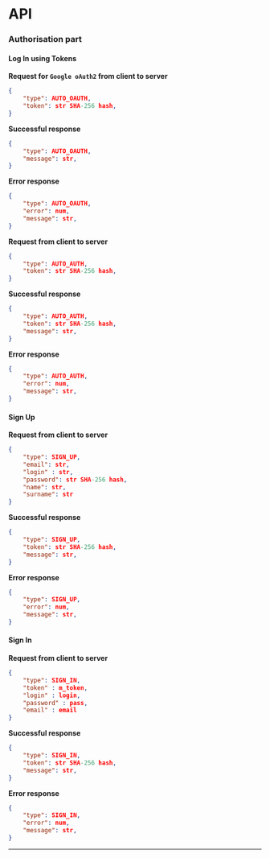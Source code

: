 # API

### Authorisation part

#### Log In using Tokens

**Request for `Google oAuth2` from client to server**
```json
{
    "type": AUTO_OAUTH,
    "token": str SHA-256 hash,
}
```

**Successful response**
```json
{
    "type": AUTO_OAUTH,
    "message": str,
}
```

**Error response**
```json
{
    "type": AUTO_OAUTH,
    "error": num,
    "message": str,
}
```

**Request from client to server**
```json
{
    "type": AUTO_AUTH,
    "token": str SHA-256 hash,
}
```

**Successful response**
```json
{
    "type": AUTO_AUTH,
    "token": str SHA-256 hash,
    "message": str,
}
```

**Error response**
```json
{
    "type": AUTO_AUTH,
    "error": num,
    "message": str,
}
```

#### Sign Up

**Request from client to server**
```json
{
    "type": SIGN_UP,
    "email": str,
    "login" : str,
    "password": str SHA-256 hash,
    "name": str,
    "surname": str
}
```

**Successful response**
```json
{
    "type": SIGN_UP,
    "token": str SHA-256 hash,
    "message": str,
}
```

**Error response**
```json
{
    "type": SIGN_UP,
    "error": num,
    "message": str,
}
```

#### Sign In

**Request from client to server**
```json
{
    "type": SIGN_IN,
    "token" : m_token,
    "login" : login,
    "password" : pass,
    "email" : email
}
```

**Successful response**
```json
{
    "type": SIGN_IN,
    "token": str SHA-256 hash,
    "message": str,
}
```

**Error response**
```json
{
    "type": SIGN_IN,
    "error": num,
    "message": str,
}
```
___
